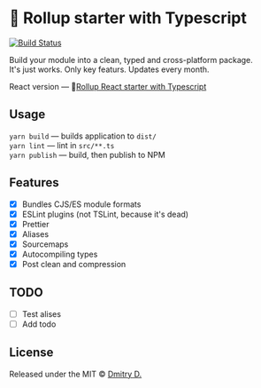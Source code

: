 # 🐣 Rollup starter with Typescript

[![Build Status](https://travis-ci.org/toastyboost/rollup-starter.svg?branch=master)](https://travis-ci.org/toastyboost/rollup-starter)

Build your module into a clean, typed and cross-platform package.  
It's just works. Only key featurs. Updates every month.

React version — 🐣[Rollup React starter with Typescript](https://github.com/toastyboost/rollup-react-starter)

## Usage

`yarn build` — builds application to `dist/`  
`yarn lint` — lint in `src/**.ts`  
`yarn publish` — build, then publish to NPM

## Features

- [x] Bundles CJS/ES module formats
- [x] ESLint plugins (not TSLint, because it's dead)
- [x] Prettier
- [x] Aliases
- [x] Sourcemaps
- [x] Autocompiling types
- [x] Post clean and compression

## TODO

- [ ] Test alises
- [ ] Add todo

## License

Released under the MIT © [Dmitry D.](https://github.com/toastyboost)
